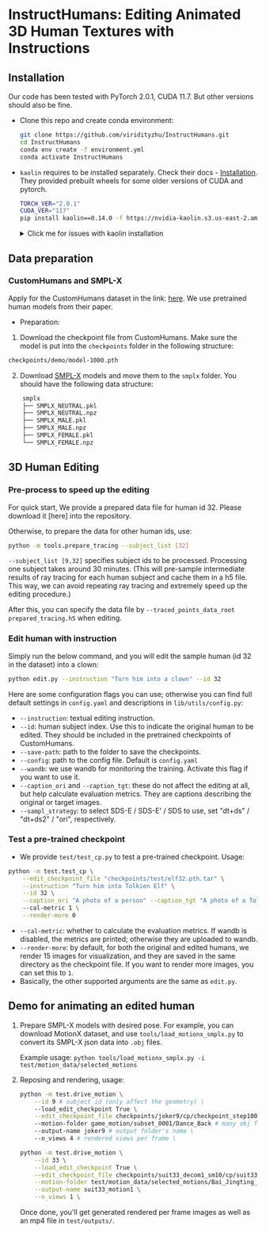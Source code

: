 # InstructHumans: Editing Animated 3D Human Textures with Instructions

## Installation

Our code has been tested with PyTorch 2.0.1, CUDA 11.7. But other versions should also be fine.

- Clone this repo and create conda environment:

    ```bash
    git clone https://github.com/viridityzhu/InstructHumans.git
    cd InstructHumans
    conda env create -f environment.yml
    conda activate InstructHumans
    ```

- `kaolin` requires to be installed separately. Check their docs - [Installation](https://kaolin.readthedocs.io/en/latest/notes/installation.html). They provided prebuilt wheels for some older versions of CUDA and pytorch.

    ```sh
    TORCH_VER="2.0.1"
    CUDA_VER="117"
    pip install kaolin==0.14.0 -f https://nvidia-kaolin.s3.us-east-2.amazonaws.com/torch-$TORCH_VER\_cu$CUDA_VER\.html
    ```

    <details>
    <summary>Click me for issues with kaolin installation</summary>

    If you encounter error when importing kaolin: `from kaolin import _C ImportError`, it may due to incompatibility with your CUDA version.

    Note we use cuda version 11.7. Try install the specific version in the conda environment:

    ```bash
    conda install -c conda-forge cudatoolkit=11.7
    ```

    Alternatively, you can install the compatible versions all together:
    ```bash
    conda install pytorch==2.0.1 torchvision==0.15.2 torchaudio==2.0.2 pytorch-cuda=11.7 -c pytorch -c nvidia
    ```

    Then, reinstall kaolin with `--force` option.

    </details>

## Data preparation

### CustomHumans and SMPL-X

Apply for the CustomHumans dataset in the link: [here](https://forms.gle/oY4PKUyhH6Qqd5YA9). We use pretrained human models from their paper.

- Preparation:

1. Download the checkpoint file from CustomHumans. Make sure the model is put into the `checkpoints` folder in the following structure:

```sh
checkpoints/demo/model-1000.pth
```

2. Download [SMPL-X](https://smpl-x.is.tue.mpg.de/) models and move them to the `smplx` folder.
   You should have the following data structure:

```sh
    smplx
    ├── SMPLX_NEUTRAL.pkl
    ├── SMPLX_NEUTRAL.npz
    ├── SMPLX_MALE.pkl
    ├── SMPLX_MALE.npz
    ├── SMPLX_FEMALE.pkl
    └── SMPLX_FEMALE.npz
```

## 3D Human Editing

### Pre-process to speed up the editing

For quick start, We provide a prepared data file for human id 32. Please download it [here] into the repository.

Otherwise, to prepare the data for other human ids, use:

```bash
python -m tools.prepare_tracing --subject_list [32]
```

`--subject_list [9,32]` specifies subject ids to be processed. Processing one subject takes around 30 minutes. (This will pre-sample intermediate results of ray tracing for each human subject and cache them in a h5 file. This way, we can avoid repeating ray tracing and extremely speed up the editing procedure.)

After this, you can specify the data file by `--traced_points_data_root prepared_tracing.h5` when editing.

### Edit human with instruction

Simply run the below command, and you will edit the sample human (id 32 in the dataset) into a clown:

```sh
python edit.py --instruction "Turn him into a clown" --id 32
```
Here are some configuration flags you can use; otherwise you can find full default settings in `config.yaml` and descriptions in `lib/utils/config.py`:

* `--instruction`: textual editing instruction.
* `--id`: human subject index. Use this to indicate the original human to be edited. They should be included in the pretrained checkpoints of CustomHumans.
* `--save-path`: path to the folder to save the checkpoints.
* `--config`: path to the config file. Default is `config.yaml`
* `--wandb`: we use wandb for monitoring the training. Activate this flag if you want to use it.
* `--caption_ori` and `--caption_tgt`: these do not affect the editing at all, but help calculate evaluation metrics. They are captions describing the original or target images.
* `--sampl_strategy`: to select SDS-E / SDS-E' / SDS to use, set "dt+ds" / "dt+ds2" / "ori", respectively.

### Test a pre-trained checkpoint

- We provide `test/test_cp.py` to test a pre-trained checkpoint. Usage:

```sh
python -m test.test_cp \
    --edit_checkpoint_file "checkpoints/test/elf32.pth.tar" \
    --instruction "Turn him into Tolkien Elf" \
    --id 32 \
    --caption_ori "A photo of a person" --caption_tgt "A photo of a Tolkien Elf"
    --cal-metric 1 \
    --render-more 0
```

- `--cal-metric`: whether to calculate the evaluation metrics. If wandb is disabled, the metrics are printed; otherwise they are uploaded to wandb.
- `--render-more`: by default, for both the original and edited humans, we render 15 images for visualization, and they are saved in the same directory as the checkpoint file. If you want to render more images, you can set this to `1`.
- Basically, the other supported arguments are the same as `edit.py`.

## Demo for animating an edited human

1. Prepare SMPL-X models with desired pose. For example, you can download MotionX dataset, and use `tools/load_motionx_smplx.py` to convert its SMPL-X json data into `.obj` files.
  
    Example usage: `python tools/load_motionx_smplx.py -i test/motion_data/selected_motions`
2. Reposing and rendering, usage:

    ```sh
    python -m test.drive_motion \
        --id 9 # subject id (only affect the geometry) \
        --load_edit_checkpoint True \
        --edit_checkpoint_file checkpoints/joker9/cp/checkpoint_step1000.pth.tar  # texture checkpoint \
        --motion-folder game_motion/subset_0001/Dance_Back # many obj files defining the motion, prepared in step 1 \
        --output-name joker9 # output folder's name \
        --n_views 4 # rendered views per frame \
    ```

    ```sh
    python -m test.drive_motion \
        --id 33 \
        --load_edit_checkpoint True \
        --edit_checkpoint_file checkpoints/suit33_decom1_sm10/cp/suit33_1000.pth.tar \
        --motion-folder test/motion_data/selected_motions/Bai_Jingting_Said_It_Looks_Good_And_Then_I_Posted_It_Clip1 \
        --output-name suit33_motion1 \
        --n_views 1 \
    ```

    Once done, you'll get generated rendered per frame images as well as an mp4 file in `test/outputs/`.
